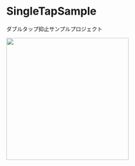 # SingleTapSample
ダブルタップ抑止サンプルプロジェクト

<img src="https://user-images.githubusercontent.com/16476224/106280389-3128e900-6281-11eb-96ea-34d7f396387c.png" width=320 />
